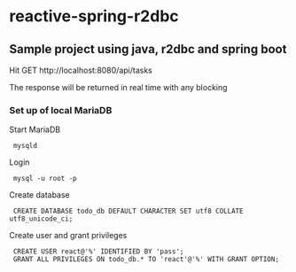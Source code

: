 # reactive-spring-r2dbc

## Sample project using java, r2dbc and spring boot

Hit GET http://localhost:8080/api/tasks

The response will be returned in real time with any blocking

### Set up of local MariaDB 

Start MariaDB 
````
 mysqld
````

Login
````
 mysql -u root -p
````
Create database
````
 CREATE DATABASE todo_db DEFAULT CHARACTER SET utf8 COLLATE utf8_unicode_ci;
````

Create user and grant privileges
````
 CREATE USER react@'%' IDENTIFIED BY 'pass';
 GRANT ALL PRIVILEGES ON todo_db.* TO 'react'@'%' WITH GRANT OPTION;
